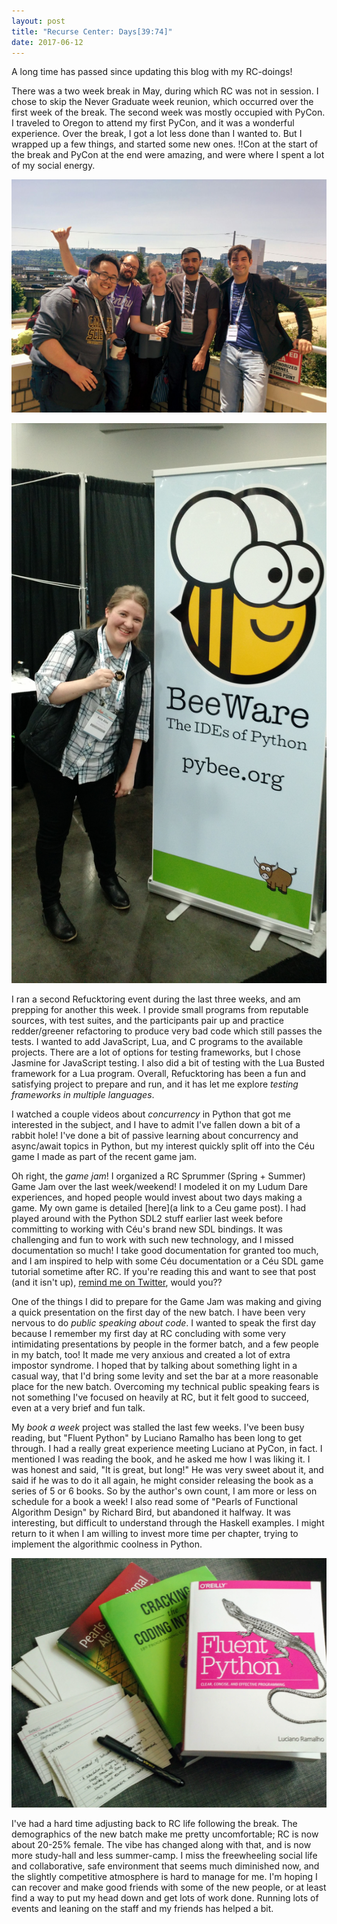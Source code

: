 ```yaml
---
layout: post
title: "Recurse Center: Days[39:74]"
date: 2017-06-12
---
```


A long time has passed since updating this blog with my RC-doings!

There was a two week break in May, during which RC was not in session. I chose to skip the Never Graduate week reunion, which occurred over the first week of the break. The second week was mostly occupied with PyCon. I traveled to Oregon to attend my first PyCon, and it was a wonderful experience. Over the break, I got a lot less done than I wanted to. But I wrapped up a few things, and started some new ones. !!Con at the start of the break and PyCon at the end were amazing, and were where I spent a lot of my social energy.

![PyCon with friends new and old](https://raw.githubusercontent.com/katieamazing/katieamazing.github.io/master/img/IMG-20170521-WA0007.jpg)

![Getting my challenge coin from BeeWare as a new FOSS contributor to their VOC project!](https://raw.githubusercontent.com/katieamazing/katieamazing.github.io/master/img/IMG_20170519_092609190_TOP.jpg)

I ran a second Refucktoring event during the last three weeks, and am prepping for another this week. I provide small programs from reputable sources, with test suites, and the participants pair up and practice redder/greener refactoring to produce very bad code which still passes the tests. I wanted to add JavaScript, Lua, and C programs to the available projects. There are a lot of options for testing frameworks, but I chose Jasmine for JavaScript testing. I also did a bit of testing with the Lua Busted framework for a Lua program. Overall, Refucktoring has been a fun and satisfying project to prepare and run, and it has let me explore *testing frameworks in multiple languages*.

I watched a couple videos about *concurrency* in Python that got me interested in the subject, and I have to admit I've fallen down a bit of a rabbit hole! I've done a bit of passive learning about concurrency and async/await topics in Python, but my interest quickly split off into the Céu game I made as part of the recent game jam.

Oh right, the *game jam*! I organized a RC Sprummer (Spring + Summer) Game Jam over the last week/weekend! I modeled it on my Ludum Dare experiences, and hoped people would invest about two days making a game. My own game is detailed [here](a link to a Ceu game post). I had played around with the Python SDL2 stuff earlier last week before committing to working with Céu's brand new SDL bindings. It was challenging and fun to work with such new technology, and I missed documentation so much! I take good documentation for granted too much, and I am inspired to help with some Céu documentation or a Céu SDL game tutorial sometime after RC. If you're reading this and want to see that post (and it isn't up), [remind me on Twitter](https://twitter.com/ka_amazing), would you??

One of the things I did to prepare for the Game Jam was making and giving a quick presentation on the first day of the new batch. I have been very nervous to do *public speaking about code*. I wanted to speak the first day because I remember my first day at RC concluding with some very intimidating presentations by people in the former batch, and a few people in my batch, too! It made me very anxious and created a lot of extra impostor syndrome. I hoped that by talking about something light in a casual way, that I'd bring some levity and set the bar at a more reasonable place for the new batch. Overcoming my technical public speaking fears is not something I've focused on heavily at RC, but it felt good to succeed, even at a very brief and fun talk.

My *book a week* project was stalled the last few weeks. I've been busy reading, but "Fluent Python" by Luciano Ramalho has been long to get through. I had a really great experience meeting Luciano at PyCon, in fact. I mentioned I was reading the book, and he asked me how I was liking it. I was honest and said, "It is great, but long!" He was very sweet about it, and said if he was to do it all again, he might consider releasing the book as a series of 5 or 6 books. So by the author's own count, I am more or less on schedule for a book a week! I also read some of "Pearls of Functional Algorithm Design" by Richard Bird, but abandoned it halfway. It was interesting, but difficult to understand through the Haskell examples. I might return to it when I am willing to invest more time per chapter, trying to implement the algorithmic coolness in Python.

![Weekend setup including some programming books and lots of index card notes](https://raw.githubusercontent.com/katieamazing/katieamazing.github.io/master/img/IMG_20170606_134900907_TOP.jpg)

I've had a hard time adjusting back to RC life following the break. The demographics of the new batch make me pretty uncomfortable; RC is now about 20-25% female. The vibe has changed along with that, and is now more study-hall and less summer-camp. I miss the freewheeling social life and collaborative, safe environment that seems much diminished now, and the slightly competitive atmosphere is hard to manage for me. I'm hoping I can recover and make good friends with some of the new people, or at least find a way to put my head down and get lots of work done. Running lots of events and leaning on the staff and my friends has helped a bit.
